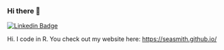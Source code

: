 ### Hi there 👋

[![Linkedin Badge](https://img.shields.io/badge/-LinkedIn-blue?style=flat-square&logo=Linkedin&logoColor=white&link=https://www.linkedin.com/in/lksmth/)](https://www.linkedin.com/in/lksmth/)

Hi. I code in R. You check out my website here: https://seasmith.github.io/
